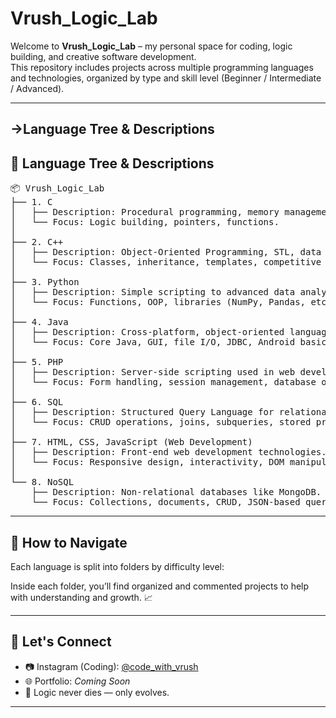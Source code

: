 # Vrush_Logic_Lab

Welcome to **Vrush_Logic_Lab** – my personal space for coding, logic building, and creative software development.  
This repository includes projects across multiple programming languages and technologies, organized by type and skill level (Beginner / Intermediate / Advanced).

---

## ->Language Tree & Descriptions
<h2>📂 Language Tree & Descriptions</h2>

<pre>
📦 Vrush_Logic_Lab
├── 1. C
│   ├── Description: Procedural programming, memory management, basic algorithms.
│   └── Focus: Logic building, pointers, functions.
│
├── 2. C++
│   ├── Description: Object-Oriented Programming, STL, data structures.
│   └── Focus: Classes, inheritance, templates, competitive coding.
│
├── 3. Python
│   ├── Description: Simple scripting to advanced data analysis and automation.
│   └── Focus: Functions, OOP, libraries (NumPy, Pandas, etc.).
│
├── 4. Java
│   ├── Description: Cross-platform, object-oriented language used in Android apps.
│   └── Focus: Core Java, GUI, file I/O, JDBC, Android basics.
│
├── 5. PHP
│   ├── Description: Server-side scripting used in web development.
│   └── Focus: Form handling, session management, database operations.
│
├── 6. SQL
│   ├── Description: Structured Query Language for relational databases.
│   └── Focus: CRUD operations, joins, subqueries, stored procedures.
│
├── 7. HTML, CSS, JavaScript (Web Development)
│   ├── Description: Front-end web development technologies.
│   └── Focus: Responsive design, interactivity, DOM manipulation.
│
└── 8. NoSQL
    ├── Description: Non-relational databases like MongoDB.
    └── Focus: Collections, documents, CRUD, JSON-based queries.
</pre>

---

## 🚀 How to Navigate

Each language is split into folders by difficulty level:

Inside each folder, you’ll find organized and commented projects to help with understanding and growth. 📈

---

## 🙌 Let's Connect

- 📷 Instagram (Coding): [@code_with_vrush](https://instagram.com/code_with_vrush)  
- 🌐 Portfolio: _Coming Soon_  
- 🧠 Logic never dies — only evolves.

---


